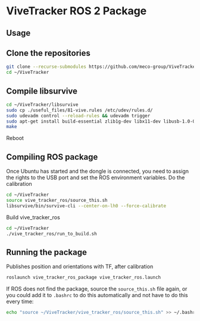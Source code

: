 # ViveTracker ROS 2 Package

## Usage


## Clone the repositories
```sh
git clone --recurse-submodules https://github.com/meco-group/ViveTrackerROS2.git ~/ViveTracker
cd ~/ViveTracker
```
## Compile libsurvive

```sh
cd ~/ViveTracker/libsurvive
sudo cp ./useful_files/81-vive.rules /etc/udev/rules.d/
sudo udevadm control --reload-rules && udevadm trigger
sudo apt-get install build-essential zlib1g-dev libx11-dev libusb-1.0-0-dev freeglut3-dev liblapacke-dev libopenblas-dev libatlas-base-dev cmake
make
```
Reboot

## Compiling ROS package

Once Ubuntu has started and the dongle is connected, you need to assign the rights to the USB port and set the ROS environment variables. Do the calibration

```sh
cd ~/ViveTracker
source vive_tracker_ros/source_this.sh
libsurvive/bin/survive-cli --center-on-lh0 --force-calibrate
```

Build vive_tracker_ros
```sh
cd ~/ViveTracker
./vive_tracker_ros/run_to_build.sh
```

## Running the package
Publishes position and orientations with TF, after calibration
```sh
roslaunch vive_tracker_ros_package vive_tracker_ros.launch
```

If ROS does not find the package, source the `source_this.sh` file again, or you could add it to `.bashrc` to do this automatically and not have to do this every time:
```sh
echo "source ~/ViveTracker/vive_tracker_ros/source_this.sh" >> ~/.bashrc
```



